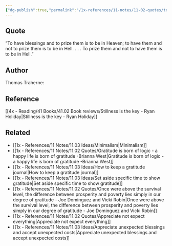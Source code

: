 ```yaml
---
{"dg-publish":true,"permalink":"/1x-references/11-notes/11-02-quotes/to-have-blessings-and-to-prize-them-is-to-be-in-heaven-to-have-them-and-not-to-prize-them-is-to-be-in-hell-to-prize-them-and-not-to-have-them-is-to-be-in-hell-thomas-traherne/","title":"To have blessings and to prize them is to be in Heaven, to have them and not to prize them is to be in Hell. . . . To prize them and not to have them is to be in Hell - Thomas Traherne","created":"2024-03-13T21:10:44.894+03:00","updated":"2024-03-13T21:10:44.894+03:00"}
---
```



## Quote
“To have blessings and to prize them is to be in Heaven; to have them and not to prize them is to be in Hell. . . . To prize them and not to have them is to be in Hell.”


## Author
Thomas Traherne: 

## Reference
[[4x - Reading/41 Books/41.02 Book reviews/Stillness is the key - Ryan Holiday\|Stillness is the key - Ryan Holiday]]

## Related
- [[1x - References/11 Notes/11.03 Ideas/Minimalism\|Minimalism]]
- [[1x - References/11 Notes/11.02 Quotes/Gratitude is born of logic - a happy life is born of gratitude -Brianna West\|Gratitude is born of logic - a happy life is born of gratitude -Brianna West]]
- [[1x - References/11 Notes/11.03 Ideas/How to keep a gratitude journal\|How to keep a gratitude journal]]
- [[1x - References/11 Notes/11.03 Ideas/Set aside specific time to show gratitude\|Set aside specific time to show gratitude]]
- [[1x - References/11 Notes/11.02 Quotes/Once were above the survival level, the difference between prosperity and poverty lies simply in our degree of gratitude - Joe Dominguez and Vicki Robin\|Once were above the survival level, the difference between prosperity and poverty lies simply in our degree of gratitude - Joe Dominguez and Vicki Robin]]
- [[1x - References/11 Notes/11.02 Quotes/Appreciate not expect everything\|Appreciate not expect everything]]
- [[1x - References/11 Notes/11.03 Ideas/Appreciate unexpected blessings and accept unexpected costs\|Appreciate unexpected blessings and accept unexpected costs]]